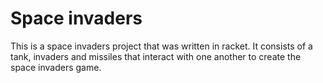 # Space invaders

This is a space invaders project that was written  in racket. 
It consists of a tank, invaders and missiles that interact with one another to create the space invaders game.
